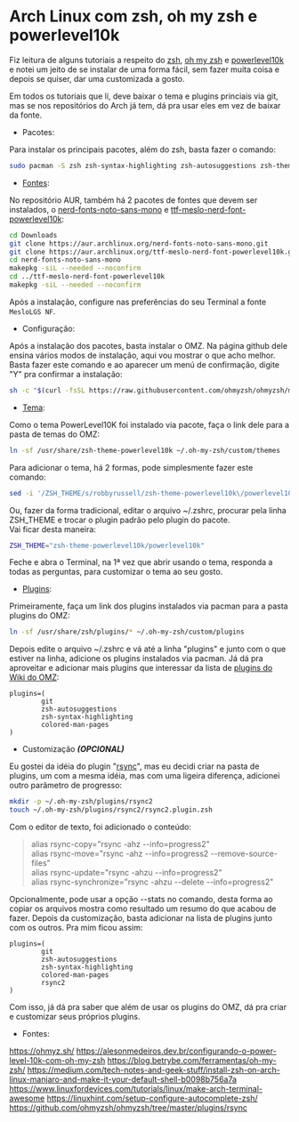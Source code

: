 # Arch Linux com zsh, oh my zsh e powerlevel10k

Fiz leitura de alguns tutoriais a respeito do [zsh](https://wiki.archlinux.org/title/zsh), [oh my zsh](https://github.com/ohmyzsh/ohmyzsh) e [powerlevel10k](https://github.com/romkatv/powerlevel10k) e notei um jeito de se instalar de uma forma fácil, sem fazer muita coisa e depois se quiser, dar uma customizada a gosto.

Em todos os tutoriais que lí, deve baixar o tema e plugins princiais via git, mas se nos repositórios do Arch já tem, dá pra usar eles em vez de baixar da fonte.

* Pacotes:

Para instalar os principais pacotes, além do zsh, basta fazer o comando:

```bash
sudo pacman -S zsh zsh-syntax-highlighting zsh-autosuggestions zsh-theme-powerlevel10k

```

* [Fontes](https://github.com/romkatv/powerlevel10k#fonts):

No repositório AUR, também há 2 pacotes de fontes que devem ser instalados, o [nerd-fonts-noto-sans-mono](https://aur.archlinux.org/packages/nerd-fonts-noto-sans-mono) e [ttf-meslo-nerd-font-powerlevel10k](https://aur.archlinux.org/packages/ttf-meslo-nerd-font-powerlevel10k):

```bash
cd Downloads
git clone https://aur.archlinux.org/nerd-fonts-noto-sans-mono.git
git clone https://aur.archlinux.org/ttf-meslo-nerd-font-powerlevel10k.git
cd nerd-fonts-noto-sans-mono
makepkg -siL --needed --noconfirm
cd ../ttf-meslo-nerd-font-powerlevel10k
makepkg -siL --needed --noconfirm
```

Após a instalação, configure nas preferências do seu Terminal a fonte `MesloLGS NF`.

* Configuração:

Após a instalação dos pacotes, basta instalar o OMZ. Na página github dele ensina vários modos de instalação, aqui vou mostrar o que acho melhor.
Basta fazer este comando e ao aparecer um menú de confirmação, digite "Y" pra confirmar a instalação:

```bash
sh -c "$(curl -fsSL https://raw.githubusercontent.com/ohmyzsh/ohmyzsh/master/tools/install.sh)"
```

* [Tema](https://github.com/ohmyzsh/ohmyzsh/wiki/Themes):

Como o tema PowerLevel10K foi instalado via pacote, faça o link dele para a pasta de temas do OMZ:

```bash
ln -sf /usr/share/zsh-theme-powerlevel10k ~/.oh-my-zsh/custom/themes
```

Para adicionar o tema, há 2 formas, pode simplesmente fazer este comando:

```bash
sed -i '/ZSH_THEME/s/robbyrussell/zsh-theme-powerlevel10k\/powerlevel10k/' ~/.zshrc
```

Ou, fazer da forma tradicional, editar o arquivo ~/.zshrc, procurar pela linha ZSH_THEME e trocar o plugin padrão pelo plugin do pacote.  
Vai ficar desta maneira:

```bash
ZSH_THEME="zsh-theme-powerlevel10k/powerlevel10k"
```

Feche e abra o Terminal, na 1ª vez que abrir usando o tema, responda a todas as perguntas, para customizar o tema ao seu gosto.

* [Plugins](https://github.com/ohmyzsh/ohmyzsh/wiki/Plugins):

Primeiramente, faça um link dos plugins instalados via pacman para a pasta plugins do OMZ:

```bash
ln -sf /usr/share/zsh/plugins/* ~/.oh-my-zsh/custom/plugins
```

Depois edite o arquivo ~/.zshrc e vá até a linha "plugins" e junto com o que estiver na linha, adicione os plugins instalados via pacman.
Já dá pra aproveitar e adicionar mais plugins que interessar da lista de [plugins do Wiki do OMZ](https://github.com/ohmyzsh/ohmyzsh/wiki/Plugins):

```
plugins=(
        git
        zsh-autosuggestions
        zsh-syntax-highlighting
        colored-man-pages
)
```

* Customização ***(OPCIONAL)***  

Eu gostei da idéia do plugin "[rsync](https://github.com/ohmyzsh/ohmyzsh/tree/master/plugins/rsync)", mas eu decidi criar na pasta de plugins, um com a mesma idéia, mas com uma ligeira diferença,
adicionei outro parâmetro de progresso:

```bash
mkdir -p ~/.oh-my-zsh/plugins/rsync2
touch ~/.oh-my-zsh/plugins/rsync2/rsync2.plugin.zsh
```
Com o editor de texto, foi adicionado o conteúdo:

> alias rsync-copy="rsync -ahz --info=progress2"  
alias rsync-move="rsync -ahz --info=progress2 --remove-source-files"  
alias rsync-update="rsync -ahzu --info=progress2"  
alias rsync-synchronize="rsync -ahzu --delete --info=progress2"  

Opcionalmente, pode usar a opção --stats no comando, desta forma ao copiar os arquivos mostra como resultado um resumo do que acabou de fazer.
Depois da customização, basta adicionar na lista de plugins junto com os outros. Pra mim ficou assim:

```
plugins=(
        git
        zsh-autosuggestions
        zsh-syntax-highlighting
        colored-man-pages
        rsync2
)
```

Com isso, já dá pra saber que além de usar os plugins do OMZ, dá pra criar e customizar seus próprios plugins.  

* Fontes:  

https://ohmyz.sh/
https://alesonmedeiros.dev.br/configurando-o-power-level-10k-com-oh-my-zsh
https://blog.betrybe.com/ferramentas/oh-my-zsh/
https://medium.com/tech-notes-and-geek-stuff/install-zsh-on-arch-linux-manjaro-and-make-it-your-default-shell-b0098b756a7a
https://www.linuxfordevices.com/tutorials/linux/make-arch-terminal-awesome
https://linuxhint.com/setup-configure-autocomplete-zsh/
https://github.com/ohmyzsh/ohmyzsh/tree/master/plugins/rsync
